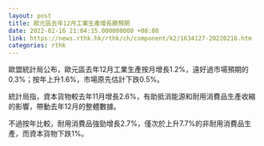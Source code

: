 ```yaml
---
layout: post
title: 歐元區去年12月工業生產增長勝預期
date: 2022-02-16 21:04:15.000000000 +08:00
link: https://news.rthk.hk/rthk/ch/component/k2/1634127-20220216.htm
categories: rthk
---
```


歐盟統計局公布，歐元區去年12月工業生產按月增長1.2%，遠好過市場預期的0.3%；按年上升1.6%，市場原先估計下跌0.5%。

統計局指，資本貨物較去年11月增長2.6%，有助抵消能源和耐用消費品生產收縮的影響，帶動去年12月的整體數據。

不過按年比較，耐用消費品強勁增長2.7%，僅次於上升7.7%的非耐用消費品生產，而資本貨物下跌1%。
